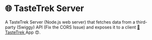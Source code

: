 # 🌐 TasteTrek Server

A TasteTrek Server (Node.js web server) that fetches data from a third-party (Swiggy) API (Fix the CORS Issue) and exposes it to a client [🚀 TasteTrek ](https://tastetrek.onrender.com) App 😍.
